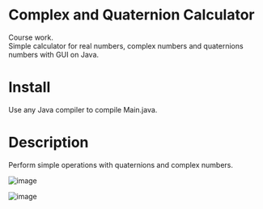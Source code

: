 # Complex and Quaternion Calculator
Сourse work.\
Simple calculator for real numbers, complex numbers and quaternions numbers with GUI on Java.

# Install
Use any Java compiler to compile Main.java.

# Description
Perform simple operations with quaternions and complex numbers.

![image](https://github.com/falcolnic/Calculator/assets/76709589/49dfd0d7-1620-4050-af28-242413c498b0)

![image](https://github.com/falcolnic/Calculator/assets/76709589/565911b3-37f6-4ec8-9a0c-cee787c7c875)


